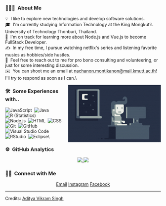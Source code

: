 
### 👨🏻‍💻 &nbsp;About Me

💡 &nbsp;I like to explore new technologies and develop software solutions.\
🎓 &nbsp;I'm currently studying Information Technology at the King Mongkut’s University of Technology Thonburi, Thailand.\
🌱 &nbsp;I'm on track for learning more about Node.js and Vue.js to become FullStack Developer.\
✍️ &nbsp;In my free time, I pursue watching  netflix's series and listening favorite musics as hobbies/side hustles.\
💬 &nbsp;Feel free to reach out to me for pro bono consulting and volunteering, or just for some interesting discussion.\
✉️ &nbsp;You can shoot me an email at nachanon.montikanon@mail.kmutt.ac.th! I'll try to respond as soon as I can.\

<img alt="Night Coding" src="https://raw.githubusercontent.com/AVS1508/AVS1508/master/assets/Night-Coding.gif" align="right"/>

### 🛠 &nbsp;Some Experiences with..

![JavaScript](https://img.shields.io/badge/-JavaScript-05122A?style=flat&logo=javascript)&nbsp;
![Java](https://img.shields.io/badge/-Java-05122A?style=flat&logo=Java&logoColor=FFA518)&nbsp;
![R (Statistics)](https://img.shields.io/badge/-R-05122A?style=flat&logo=R&logoColor=276DC3)&nbsp;\
![Node.js](https://img.shields.io/badge/-Node.js-05122A?style=flat&logo=node.js)&nbsp;
![HTML](https://img.shields.io/badge/-HTML-05122A?style=flat&logo=HTML5)&nbsp;
![CSS](https://img.shields.io/badge/-CSS-05122A?style=flat&logo=CSS3&logoColor=1572B6)&nbsp;
![Git](https://img.shields.io/badge/-Git-05122A?style=flat&logo=git)&nbsp;
![GitHub](https://img.shields.io/badge/-GitHub-05122A?style=flat&logo=github)&nbsp;
![Visual Studio Code](https://img.shields.io/badge/-Visual%20Studio%20Code-05122A?style=flat&logo=visual-studio-code&logoColor=007ACC)&nbsp;
![RStudio](https://img.shields.io/badge/-RStudio-05122A?style=flat&logo=rstudio)&nbsp;
![Eclipse](https://img.shields.io/badge/-Eclipse-05122A?style=flat&logo=eclipse-ide&logoColor=2C2255)\

### ⚙️ &nbsp;GitHub Analytics

<p align="center">
<a href="https://github.com/kakajj">
  <img height="180em" src="https://github-readme-stats.vercel.app/api?username=kakajj&show_icons=true&include_all_commits=true"/>
  <img height="180em" src="https://github-readme-stats-eight-theta.vercel.app/api/top-langs/?username=kakajj&layout=compact&langs_count=8&theme=algolia"/>
</a>
</p>

### 🤝🏻 &nbsp;Connect with Me

<p align="center">
<a href="nachanon.montikanon@mail.kmutt.ac.th">Email</a>
<a href="https://www.instagram.com/natchy2424/">Instagram</a>
<a href="https://www.facebook.com/nachanon.montikanon/">Facebook</a>
</p>

-----
Credits: [Aditya Vikram Singh](https://github.com/AVS1508)
